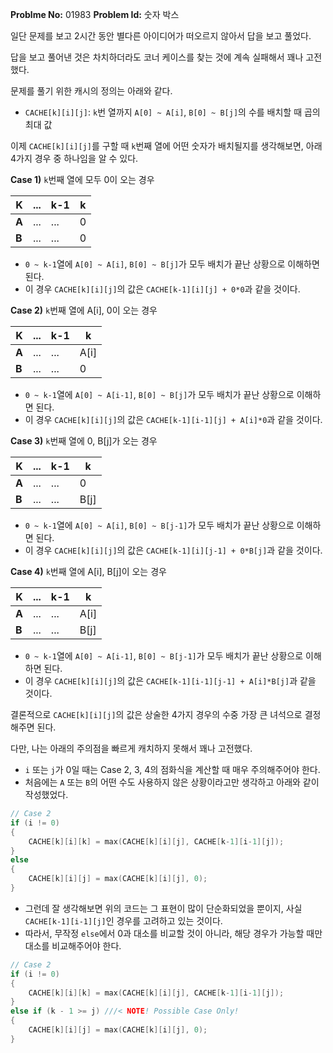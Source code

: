 **Problme No:** 01983
**Problem Id:** 숫자 박스


일단 문제를 보고 2시간 동안 별다른 아이디어가 떠오르지 않아서 답을 보고 풀었다.


답을 보고 풀어낸 것은 차치하더라도 코너 케이스를 찾는 것에 계속 실패해서 꽤나 고전했다.


문제를 풀기 위한 캐시의 정의는 아래와 같다.


- `CACHE[k][i][j]`: `k`번 열까지 `A[0] ~ A[i]`, `B[0] ~ B[j]`의 수를 배치할 때 곱의 최대 값


이제 `CACHE[k][i][j]`를 구할 때 `k`번째 열에 어떤 숫자가 배치될지를 생각해보면, 아래 4가지 경우 중 하나임을 알 수 있다.

**Case 1)** `k`번째 열에 모두 0이 오는 경우

| K     | ...  | k-1  | k    |
| ----- | ---- | ---- | ---- |
| **A** | ...  | ...  | 0    |
| **B** | ...  | ...  | 0    |

- `0 ~ k-1`열에 `A[0] ~ A[i]`, `B[0] ~ B[j]`가 모두 배치가 끝난 상황으로 이해하면 된다.
- 이 경우 `CACHE[k][i][j]`의 값은 `CACHE[k-1][i][j] + 0*0`과 같을 것이다.

**Case 2)** `k`번째 열에 A[i], 0이 오는 경우

| K     | ...  | k-1  | k    |
| ----- | ---- | ---- | ---- |
| **A** | ...  | ...  | A[i] |
| **B** | ...  | ...  | 0    |

- `0 ~ k-1`열에 `A[0] ~ A[i-1]`, `B[0] ~ B[j]`가 모두 배치가 끝난 상황으로 이해하면 된다.
- 이 경우 `CACHE[k][i][j]`의 값은 `CACHE[k-1][i-1][j] + A[i]*0`과 같을 것이다.

**Case 3)** `k`번째 열에 0, B[j]가 오는 경우

| K     | ...  | k-1  | k    |
| ----- | ---- | ---- | ---- |
| **A** | ...  | ...  | 0    |
| **B** | ...  | ...  | B[j] |

- `0 ~ k-1`열에 `A[0] ~ A[i]`, `B[0] ~ B[j-1]`가 모두 배치가 끝난 상황으로 이해하면 된다.
- 이 경우 `CACHE[k][i][j]`의 값은 `CACHE[k-1][i][j-1] + 0*B[j]`과 같을 것이다.

**Case 4)** `k`번째 열에 A[i], B[j]이 오는 경우

| K     | ...  | k-1  | k    |
| ----- | ---- | ---- | ---- |
| **A** | ...  | ...  | A[i] |
| **B** | ...  | ...  | B[j] |

- `0 ~ k-1`열에 `A[0] ~ A[i-1]`, `B[0] ~ B[j-1]`가 모두 배치가 끝난 상황으로 이해하면 된다.
- 이 경우 `CACHE[k][i][j]`의 값은 `CACHE[k-1][i-1][j-1] + A[i]*B[j]`과 같을 것이다.



결론적으로 `CACHE[k][i][j]`의 값은 상술한 4가지 경우의 수중 가장 큰 녀석으로 결정해주면 된다.

다만, 나는 아래의 주의점을 빠르게 캐치하지 못해서 꽤나 고전했다.

- `i` 또는 `j`가 0일 때는 Case 2, 3, 4의 점화식을 계산할 때 매우 주의해주어야 한다.
- 처음에는 `A` 또는 `B`의 어떤 수도 사용하지 않은 상황이라고만 생각하고 아래와 같이 작성했었다.

```c++
// Case 2
if (i != 0)
{
    CACHE[k][i][k] = max(CACHE[k][i][j], CACHE[k-1][i-1][j]);
}
else
{
    CACHE[k][i][j] = max(CACHE[k][i][j], 0);
}
```

- 그런데 잘 생각해보면 위의 코드는 그 표현이 많이 단순화되었을 뿐이지, 사실 `CACHE[k-1][i-1][j]`인 경우를 고려하고 있는 것이다.
- 따라서, 무작정 `else`에서 0과 대소를 비교할 것이 아니라, 해당 경우가 가능할 때만 대소를 비교해주어야 한다.

```c++
// Case 2
if (i != 0)
{
    CACHE[k][i][k] = max(CACHE[k][i][j], CACHE[k-1][i-1][j]);
}
else if (k - 1 >= j) ///< NOTE! Possible Case Only!
{
    CACHE[k][i][j] = max(CACHE[k][i][j], 0);
}
```

